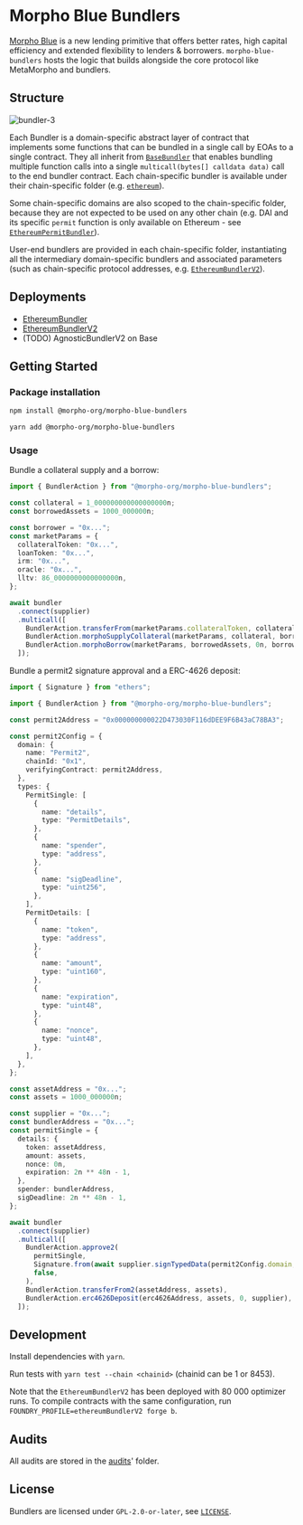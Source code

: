 # Morpho Blue Bundlers

[Morpho Blue](https://github.com/morpho-org/morpho-blue) is a new lending primitive that offers better rates, high capital efficiency and extended flexibility to lenders & borrowers. `morpho-blue-bundlers` hosts the logic that builds alongside the core protocol like MetaMorpho and bundlers.

## Structure

![bundler-3](https://github.com/morpho-org/morpho-blue-bundlers/assets/74971347/827630e1-7abc-4f9d-a494-fe3fa7aa7053)

Each Bundler is a domain-specific abstract layer of contract that implements some functions that can be bundled in a single call by EOAs to a single contract. They all inherit from [`BaseBundler`](./src/BaseBundler.sol) that enables bundling multiple function calls into a single `multicall(bytes[] calldata data)` call to the end bundler contract. Each chain-specific bundler is available under their chain-specific folder (e.g. [`ethereum`](./src/ethereum/)).

Some chain-specific domains are also scoped to the chain-specific folder, because they are not expected to be used on any other chain (e.g. DAI and its specific `permit` function is only available on Ethereum - see [`EthereumPermitBundler`](./src/ethereum/EthereumPermitBundler.sol)).

User-end bundlers are provided in each chain-specific folder, instantiating all the intermediary domain-specific bundlers and associated parameters (such as chain-specific protocol addresses, e.g. [`EthereumBundlerV2`](./src/ethereum/EthereumBundlerV2.sol)).

## Deployments

- [EthereumBundler](https://github.com/morpho-org/morpho-blue-bundlers/releases/tag/v1.0.0)
- [EthereumBundlerV2](https://github.com/morpho-org/morpho-blue-bundlers/releases/tag/v1.2.0)
- (TODO) AgnosticBundlerV2 on Base

## Getting Started

### Package installation

```bash
npm install @morpho-org/morpho-blue-bundlers
```

```bash
yarn add @morpho-org/morpho-blue-bundlers
```

### Usage

Bundle a collateral supply and a borrow:

```typescript
import { BundlerAction } from "@morpho-org/morpho-blue-bundlers";

const collateral = 1_000000000000000000n;
const borrowedAssets = 1000_000000n;

const borrower = "0x...";
const marketParams = {
  collateralToken: "0x...",
  loanToken: "0x...",
  irm: "0x...",
  oracle: "0x...",
  lltv: 86_0000000000000000n,
};

await bundler
  .connect(supplier)
  .multicall([
    BundlerAction.transferFrom(marketParams.collateralToken, collateral),
    BundlerAction.morphoSupplyCollateral(marketParams, collateral, borrower, "0x"),
    BundlerAction.morphoBorrow(marketParams, borrowedAssets, 0n, borrower, borrower),
  ]);
```

Bundle a permit2 signature approval and a ERC-4626 deposit:

```typescript
import { Signature } from "ethers";

import { BundlerAction } from "@morpho-org/morpho-blue-bundlers";

const permit2Address = "0x000000000022D473030F116dDEE9F6B43aC78BA3";

const permit2Config = {
  domain: {
    name: "Permit2",
    chainId: "0x1",
    verifyingContract: permit2Address,
  },
  types: {
    PermitSingle: [
      {
        name: "details",
        type: "PermitDetails",
      },
      {
        name: "spender",
        type: "address",
      },
      {
        name: "sigDeadline",
        type: "uint256",
      },
    ],
    PermitDetails: [
      {
        name: "token",
        type: "address",
      },
      {
        name: "amount",
        type: "uint160",
      },
      {
        name: "expiration",
        type: "uint48",
      },
      {
        name: "nonce",
        type: "uint48",
      },
    ],
  },
};

const assetAddress = "0x...";
const assets = 1000_000000n;

const supplier = "0x...";
const bundlerAddress = "0x...";
const permitSingle = {
  details: {
    token: assetAddress,
    amount: assets,
    nonce: 0n,
    expiration: 2n ** 48n - 1,
  },
  spender: bundlerAddress,
  sigDeadline: 2n ** 48n - 1,
};

await bundler
  .connect(supplier)
  .multicall([
    BundlerAction.approve2(
      permitSingle,
      Signature.from(await supplier.signTypedData(permit2Config.domain, permit2Config.types, permitSingle)),
      false,
    ),
    BundlerAction.transferFrom2(assetAddress, assets),
    BundlerAction.erc4626Deposit(erc4626Address, assets, 0, supplier),
  ]);
```

## Development

Install dependencies with `yarn`.

Run tests with `yarn test --chain <chainid>` (chainid can be 1 or 8453).

Note that the `EthereumBundlerV2` has been deployed with 80 000 optimizer runs.
To compile contracts with the same configuration, run `FOUNDRY_PROFILE=ethereumBundlerV2 forge b`.

## Audits

All audits are stored in the [audits](./audits/)' folder.

## License

Bundlers are licensed under `GPL-2.0-or-later`, see [`LICENSE`](./LICENSE).
